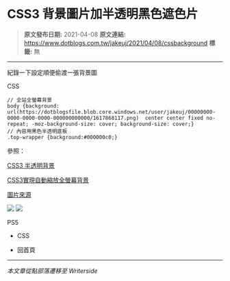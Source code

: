 # CSS3 背景圖片加半透明黑色遮色片

> **原文發布日期:** 2021-04-08
> **原文連結:** https://www.dotblogs.com.tw/jakeuj/2021/04/08/cssbackground
> **標籤:** 無

---

紀錄一下設定順便偷渡一張背景圖

CSS

```
// 全站全螢幕背景
body {background: url(https://dotblogsfile.blob.core.windows.net/user/jakeuj/00000000-0000-0000-0000-000000000000/1617868117.png)  center center fixed no-repeat; -moz-background-size: cover; background-size: cover;}
// 內容用黑色半透明底板
.top-wrapper {background:#000000c0;}
```

參照：

[CSS3 半透明背景](https://www.minwt.com/webdesign-dev/css/21538.html)

[CSS3實現自動縮放全螢幕背景](https://www.minwt.com/webdesign-dev/css/5629.html)

[圖片來源](https://izzesmile.blogspot.com/2020/01/1080-x-1920-hatsune-miku-wallpaper.html)

![](https://dotblogsfile.blob.core.windows.net/user/jakeuj/00000000-0000-0000-0000-000000000000/1617868117.png)
![](https://card.psnprofiles.com/1/jakeuj.png)

PS5

* CSS

* 回首頁

---

*本文章從點部落遷移至 Writerside*
